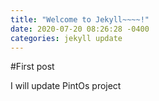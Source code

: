 ```yaml
---
title: "Welcome to Jekyll~~~~!"
date: 2020-07-20 08:26:28 -0400
categories: jekyll update
---
```




#First post

I will update PintOs project


